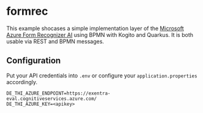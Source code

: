 # formrec

This example shocases a simple implementation layer of the [Microsoft Azure Form Recognizer AI](https://azure.microsoft.com/en-us/products/form-recognizer/) using BPMN with Kogito and Quarkus. It is both usable via REST and BPMN messages. 

## Configuration

Put your API credentials into `.env` or configure your `application.properties` accordingly. 

```
DE_THI_AZURE_ENDPOINT=https://exentra-eval.cognitiveservices.azure.com/
DE_THI_AZURE_KEY=<apikey>
```

